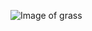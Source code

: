 ![Image of grass](https://cdn2.unrealengine.com/Unreal+Engine%2Fblog%2Fepic-announces-unreal-engine-marketplace-88-12-revenue-share%2FFEATURE_UEMarketplace_RevenuShare-1920x960-0b8bb62bee720e2f5c3e4fca10e6d31e080f9266.jpg)
